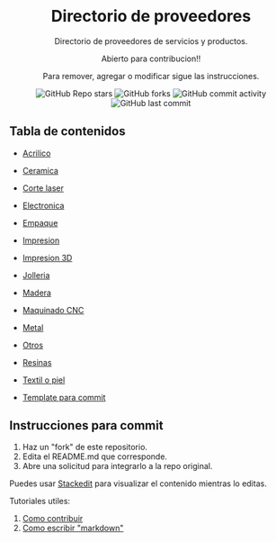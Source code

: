 <h1 align="center" style="margin-top: 0px;">Directorio de proveedores</h1>
<p align="center" >Directorio de proveedores de servicios y productos.</p>
<p align="center" >Abierto para contribucion!!</p>
<p align="center" >Para remover, agregar o modificar sigue las instrucciones.</p>

<div align="center" >
  
  ![GitHub Repo stars](https://img.shields.io/github/stars/Mathiaszmrga/proveedores?style=plastic)
  ![GitHub forks](https://img.shields.io/github/forks/Mathiaszmrga/proveedores?style=plastic)
  ![GitHub commit activity](https://img.shields.io/github/commit-activity/w/Mathiaszmrga/proveedores?style=plastic)
  ![GitHub last commit](https://img.shields.io/github/last-commit/Mathiaszmrga/proveedores?style=plastic)
  
</div>

## Tabla de contenidos

- [Acrilico](https://github.com/Mathiaszmrga/proveedores/tree/main/Acrilico)
- [Ceramica](https://github.com/Mathiaszmrga/proveedores/tree/main/Ceramica)
- [Corte laser](https://github.com/Mathiaszmrga/proveedores/tree/main/Corte_laser)
- [Electronica](https://github.com/Mathiaszmrga/proveedores/tree/main/Electronica)
- [Empaque](https://github.com/Mathiaszmrga/proveedores/tree/main/Empaque)
- [Impresion](https://github.com/Mathiaszmrga/proveedores/tree/main/Impresion)
- [Impresion 3D](https://github.com/Mathiaszmrga/proveedores/tree/main/Impresion_3D)
- [Jolleria](https://github.com/Mathiaszmrga/proveedores/tree/main/Jolleria)
- [Madera](https://github.com/Mathiaszmrga/proveedores/tree/main/Madera)
- [Maquinado CNC](https://github.com/Mathiaszmrga/proveedores/tree/main/Maquinado_CNC)
- [Metal](https://github.com/Mathiaszmrga/proveedores/tree/main/Metal)
- [Otros](https://github.com/Mathiaszmrga/proveedores/tree/main/Otros)
- [Resinas](https://github.com/Mathiaszmrga/proveedores/tree/main/Resinas)
- [Textil o piel](https://github.com/Mathiaszmrga/proveedores/tree/main/Textil_piel)

- [Template para commit](https://github.com/Mathiaszmrga/proveedores/tree/main/Template_commit)


## Instrucciones para commit

 1. Haz un "fork" de este repositorio.
 2. Edita el README.md que corresponde.
 3. Abre una solicitud para integrarlo a la repo original.

Puedes usar [Stackedit](https://stackedit.io/app#) para visualizar el contenido mientras lo editas.

Tutoriales utiles:

 1. [Como contribuir](https://www.youtube.com/watch?v=waEb2c9NDL8)
 2. [Como escribir "markdown"](https://www.youtube.com/watch?v=fxJk-AN7_-4)
